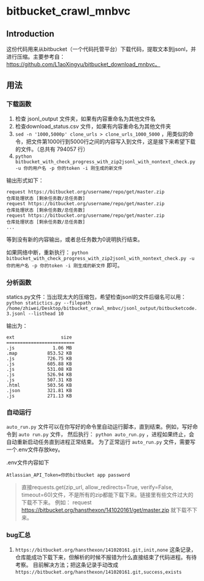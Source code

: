 # bitbucket_crawl_mnbvc
## Introduction


这份代码用来从bitbucket（一个代码托管平台）下载代码，提取文本到jsonl，并进行压缩。主要参考自： https://github.com/L1aoXingyu/bitbucket_download_mnbvc。



## 用法

### 下载函数
1. 检查 jsonl_output 文件夹，如果有内容重命名为其他文件名
2. 检查download_status.csv 文件，如果有内容重命名为其他文件夹
3. `sed -n '1000,5000p' clone_urls > clone_urls_1000_5000` ，用类似的命令，把文件第1000行到5000行之间的内容写入到文件，这是接下来希望下载的文件。（总共有 794057 行）
4. `python bitbucket_with_check_progress_with_zip2jsonl_with_nontext_check.py -u 你的用户名 -p 你的token -i 刚生成的新文件`



输出形式如下：
```
request https://bitbucket.org/username/repo/get/master.zip            仓库处理状态 [剩余任务数/总任务数]
request https://bitbucket.org/username/repo/get/master.zip            仓库处理状态 [剩余任务数/总任务数]
request https://bitbucket.org/username/repo/get/master.zip            仓库处理状态 [剩余任务数/总任务数]
...
```

等到没有新的内容输出，或者总任务数为0说明执行结束。

如果网络中断，重新执行：
`python bitbucket_with_check_progress_with_zip2jsonl_with_nontext_check.py -u 你的用户名 -p 你的token -i 刚生成的新文件` 
即可。

### 分析函数
statics.py文件：当出现太大的压缩包，希望检查jsonl的文件后缀名可以用：
`python statictics.py --filepath /home/zhiwei/Desktop/bitbucket_crawl_mnbvc/jsonl_output/bitbucketcode.3.jsonl --listhead 10`

输出为：
```
ext                 size
=========================
.js              1.06 MB
.map           853.52 KB
.js            726.75 KB
.js            605.88 KB
.js            531.08 KB
.js            526.94 KB
.js            507.31 KB
.html          503.56 KB
.json          321.81 KB
.js            271.13 KB
```
### 自动运行

`auto_run.py` 文件可以在你写好的命令里自动运行脚本，直到结束。例如，写好命令到 `auto run.py` 文件，
然后执行： `python auto_run.py` ，进程如果终止，会自动重新启动任务直到进程正常结束。 为了正常运行 `auto_run.py` 文件，需要写一个.env文件存放key。

.env文件内容如下
```
Atlassian_API_Token=你的bitbucket app password
```

> 直接requests.get(zip_url, allow_redirects=True, verify=False, timeout=60)文件，不是所有的zip都能下载下来。链接里有些文件过大的下载不下来。
例如： request https://bitbucket.org/hansthexon/141020161/get/master.zip 就下载不下来。


### bug汇总
1. `https://bitbucket.org/hansthexon/141020161.git,init,none` 这条记录，仓库能成功下载下来，但解析的时候不报错为什么直接结束了代码进程。有待考察。
    目前解决方法；把这条记录手动改成 `https://bitbucket.org/hansthexon/141020161.git,success,exists`

